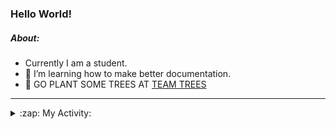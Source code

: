 ### Hello World!

##### About:
- Currently I am a student.
- 🌱 I’m learning how to make better documentation.
- 🌱 GO PLANT SOME TREES AT [TEAM TREES](https://teamtrees.org/)

---
<details>
  <summary>:zap: My Activity:</summary>
  
<!--START_SECTION:waka-->
![Code Time](http://img.shields.io/badge/Code%20Time-1%2C236%20hrs%2018%20mins-blue)

**I'm a Night 🦉** 

```text
🌞 Morning                2022 commits        ███░░░░░░░░░░░░░░░░░░░░░░   10.29 % 
🌆 Daytime                6608 commits        ████████░░░░░░░░░░░░░░░░░   33.61 % 
🌃 Evening                5659 commits        ███████░░░░░░░░░░░░░░░░░░   28.79 % 
🌙 Night                  5370 commits        ███████░░░░░░░░░░░░░░░░░░   27.32 % 
```
📅 **I'm Most Productive on Wednesday** 

```text
Monday                   2723 commits        ███░░░░░░░░░░░░░░░░░░░░░░   13.85 % 
Tuesday                  2712 commits        ███░░░░░░░░░░░░░░░░░░░░░░   13.80 % 
Wednesday                4617 commits        ██████░░░░░░░░░░░░░░░░░░░   23.49 % 
Thursday                 2600 commits        ███░░░░░░░░░░░░░░░░░░░░░░   13.23 % 
Friday                   2095 commits        ███░░░░░░░░░░░░░░░░░░░░░░   10.66 % 
Saturday                 1680 commits        ██░░░░░░░░░░░░░░░░░░░░░░░   08.55 % 
Sunday                   3232 commits        ████░░░░░░░░░░░░░░░░░░░░░   16.44 % 
```


📊 **This Week I Spent My Time On** 

```text
🔥 Editors: 
IntelliJ                 7 hrs 13 mins       █████████████████░░░░░░░░   68.85 % 
VS Code                  2 hrs 35 mins       ██████░░░░░░░░░░░░░░░░░░░   24.70 % 
Android Studio           40 mins             ██░░░░░░░░░░░░░░░░░░░░░░░   06.45 % 

🐱‍💻 Projects: 
java-springboot-projects 4 hrs 17 mins       ██████████░░░░░░░░░░░░░░░   40.82 % 
music-api                2 hrs 30 mins       ██████░░░░░░░░░░░░░░░░░░░   23.82 % 
py-series                2 hrs 2 mins        █████░░░░░░░░░░░░░░░░░░░░   19.41 % 
vlsm-subnet              33 mins             █░░░░░░░░░░░░░░░░░░░░░░░░   05.29 % 
CSE224-Fundamentals-of-An30 mins             █░░░░░░░░░░░░░░░░░░░░░░░░   04.83 % 
```


 Last Updated on 18/10/2023 05:10:28 UTC
<!--END_SECTION:waka-->
</details>
